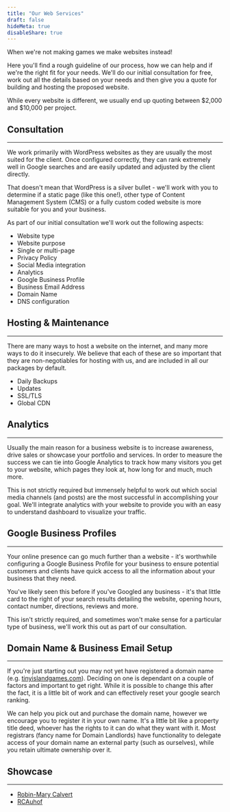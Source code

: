 ```yaml
---
title: "Our Web Services"
draft: false
hideMeta: true
disableShare: true
---
```


When we're not making games we make websites instead!

Here you'll find a rough guideline of our process, how we can help and if we're the right fit for your needs. We'll do our initial consultation for free, work out all the details based on your needs and then give you a quote for building and hosting the proposed website.

While every website is different, we usually end up quoting between $2,000 and $10,000 per project.

## Consultation

---

We work primarily with WordPress websites as they are usually the most suited for the client. Once configured correctly, they can rank extremely well in Google searches and are easily updated and adjusted by the client directly.

That doesn't mean that WordPress is a silver bullet - we'll work with you to determine if a static page (like this one!), other type of Content Management System (CMS) or a fully custom coded website is more suitable for you and your business.

As part of our initial consultation we'll work out the following aspects:

* Website type
* Website purpose
* Single or multi-page
* Privacy Policy
* Social Media integration
* Analytics
* Google Business Profile
* Business Email Address
* Domain Name
* DNS configuration

## Hosting & Maintenance

---

There are many ways to host a website on the internet, and many more ways to do it insecurely. We believe that each of these are so important that they are non-negotiables for hosting with us, and are included in all our packages by default.

* Daily Backups
* Updates
* SSL/TLS
* Global CDN

## Analytics

---

Usually the main reason for a business website is to increase awareness, drive sales or showcase your portfolio and services. In order to measure the success we can tie into Google Analytics to track how many visitors you get to your website, which pages they look at, how long for and much, much more.

This is not strictly required but immensely helpful to work out which social media channels (and posts) are the most successful in accomplishing your goal. We'll integrate analytics with your website to provide you with an easy to understand dashboard to visualize your traffic.

## Google Business Profiles

---

Your online presence can go much further than a website - it's worthwhile configuring a Google Business Profile for your business to ensure potential customers and clients have quick access to all the information about your business that they need.

You've likely seen this before if you've Googled any business - it's that little card to the right of your search results detailing the website, opening hours, contact number, directions, reviews and more.

This isn't strictly required, and sometimes won't make sense for a particular type of business, we'll work this out as part of our consultation.

## Domain Name & Business Email Setup

---

If you're just starting out you may not yet have registered a domain name (e.g. [tinyislandgames.com](https://tinyislandgames.com)). Deciding on one is dependant on a couple of factors and important to get right. While it is possible to change this after the fact, it is a little bit of work and can effectively reset your google search ranking.

We can help you pick out and purchase the domain name, however we encourage you to register it in your own name. It's a little bit like a property title deed, whoever has the rights to it can do what they want with it. Most registrars (fancy name for Domain Landlords) have functionality to delegate access of your domain name an external party (such as ourselves), while you retain ultimate ownership over it.

## Showcase

---

* [Robin-Mary Calvert](https://robin-marycalvert.com)
* [RCAuhof](https://rcauhof.de)
